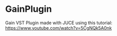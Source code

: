 # GainPlugin
 Gain VST Plugin made with JUCE using this tutorial: https://www.youtube.com/watch?v=5CgNQk5A0nk
